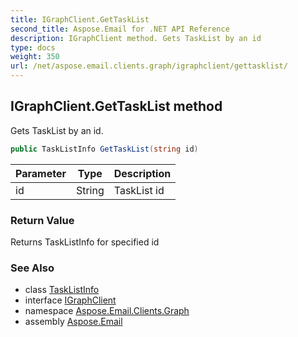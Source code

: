 ```yaml
---
title: IGraphClient.GetTaskList
second_title: Aspose.Email for .NET API Reference
description: IGraphClient method. Gets TaskList by an id
type: docs
weight: 350
url: /net/aspose.email.clients.graph/igraphclient/gettasklist/
---
```

## IGraphClient.GetTaskList method

Gets TaskList by an id.

```csharp
public TaskListInfo GetTaskList(string id)
```

| Parameter | Type | Description |
| --- | --- | --- |
| id | String | TaskList id |

### Return Value

Returns TaskListInfo for specified id

### See Also

* class [TaskListInfo](../../tasklistinfo/)
* interface [IGraphClient](../)
* namespace [Aspose.Email.Clients.Graph](../../igraphclient/)
* assembly [Aspose.Email](../../../)


